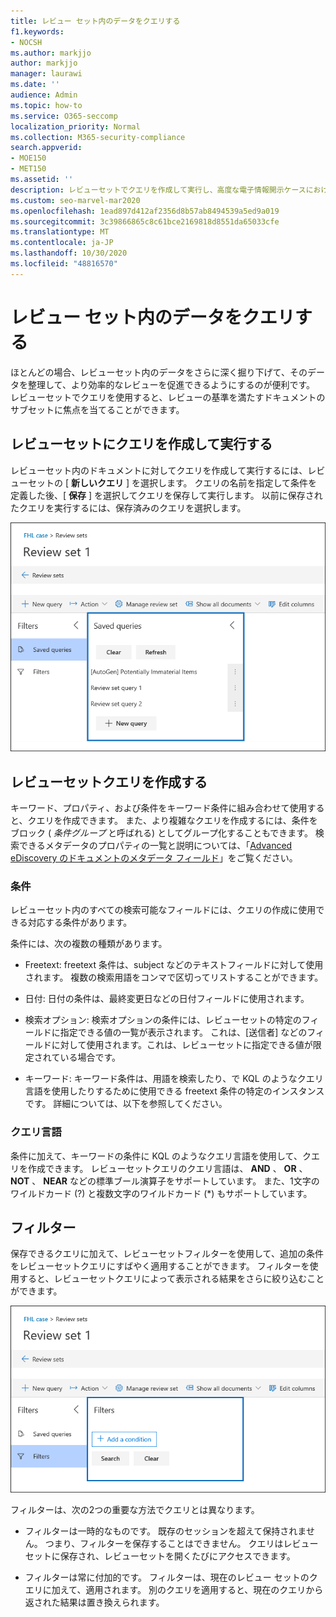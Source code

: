 ```yaml
---
title: レビュー セット内のデータをクエリする
f1.keywords:
- NOCSH
ms.author: markjjo
author: markjjo
manager: laurawi
ms.date: ''
audience: Admin
ms.topic: how-to
ms.service: O365-seccomp
localization_priority: Normal
ms.collection: M365-security-compliance
search.appverid:
- MOE150
- MET150
ms.assetid: ''
description: レビューセットでクエリを作成して実行し、高度な電子情報開示ケースにおけるより効率的なレビューのためにデータを整理する方法について説明します。
ms.custom: seo-marvel-mar2020
ms.openlocfilehash: 1ead897d412af2356d8b57ab8494539a5ed9a019
ms.sourcegitcommit: 3c39866865c8c61bce2169818d8551da65033cfe
ms.translationtype: MT
ms.contentlocale: ja-JP
ms.lasthandoff: 10/30/2020
ms.locfileid: "48816570"
---
```

# <a name="query-the-data-in-a-review-set"></a>レビュー セット内のデータをクエリする

ほとんどの場合、レビューセット内のデータをさらに深く掘り下げて、そのデータを整理して、より効率的なレビューを促進できるようにするのが便利です。 レビューセットでクエリを使用すると、レビューの基準を満たすドキュメントのサブセットに焦点を当てることができます。

## <a name="creating-and-running-a-query-in-a-review-set"></a>レビューセットにクエリを作成して実行する

レビューセット内のドキュメントに対してクエリを作成して実行するには、レビューセットの [ **新しいクエリ** ] を選択します。 クエリの名前を指定して条件を定義した後、[ **保存** ] を選択してクエリを保存して実行します。 以前に保存されたクエリを実行するには、保存済みのクエリを選択します。

![Set クエリを確認する](../media/AeDReviewSetQueries.png)

## <a name="building-a-review-set-query"></a>レビューセットクエリを作成する

キーワード、プロパティ、および条件をキーワード条件に組み合わせて使用すると、クエリを作成できます。 また、より複雑なクエリを作成するには、条件をブロック ( *条件グループ* と呼ばれる) としてグループ化することもできます。 検索できるメタデータのプロパティの一覧と説明については、「[Advanced eDiscovery のドキュメントのメタデータ フィールド](document-metadata-fields-in-Advanced-eDiscovery.md)」をご覧ください。

### <a name="conditions"></a>条件

レビューセット内のすべての検索可能なフィールドには、クエリの作成に使用できる対応する条件があります。

条件には、次の複数の種類があります。

- Freetext: freetext 条件は、subject などのテキストフィールドに対して使用されます。 複数の検索用語をコンマで区切ってリストすることができます。

- 日付: 日付の条件は、最終変更日などの日付フィールドに使用されます。

- 検索オプション: 検索オプションの条件には、レビューセットの特定のフィールドに指定できる値の一覧が表示されます。 これは、[送信者] などのフィールドに対して使用されます。これは、レビューセットに指定できる値が限定されている場合です。

- キーワード: キーワード条件は、用語を検索したり、で KQL のようなクエリ言語を使用したりするために使用できる freetext 条件の特定のインスタンスです。 詳細については、以下を参照してください。

### <a name="query-language"></a>クエリ言語

条件に加えて、キーワードの条件に KQL のようなクエリ言語を使用して、クエリを作成できます。 レビューセットクエリのクエリ言語は、 **AND** 、 **OR** 、 **NOT** 、 **NEAR** などの標準ブール演算子をサポートしています。 また、1文字のワイルドカード (?) と複数文字のワイルドカード (*) もサポートしています。

## <a name="filters"></a>フィルター

保存できるクエリに加えて、レビューセットフィルターを使用して、追加の条件をレビューセットクエリにすばやく適用することができます。 フィルターを使用すると、レビューセットクエリによって表示される結果をさらに絞り込むことができます。

![設定フィルターを確認する](../media/AeDReviewSetFilters.png)

フィルターは、次の2つの重要な方法でクエリとは異なります。

- フィルターは一時的なものです。 既存のセッションを超えて保持されません。 つまり、フィルターを保存することはできません。 クエリはレビューセットに保存され、レビューセットを開くたびにアクセスできます。

- フィルターは常に付加的です。 フィルターは、現在のレビュー セットのクエリに加えて、適用されます。 別のクエリを適用すると、現在のクエリから返された結果は置き換えられます。
